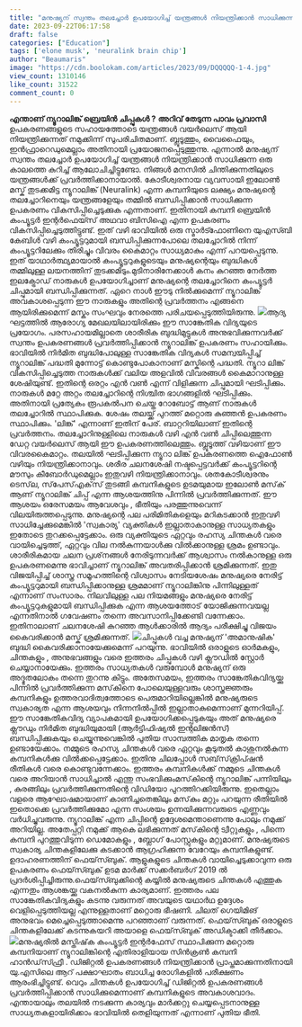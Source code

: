 ```yaml
---
title: "മനുഷ്യന് സ്വന്തം തലച്ചോർ ഉപയോഗിച്ച് യന്ത്രങ്ങൾ നിയന്ത്രിക്കാൻ സാധിക്കുന്ന ഒരു കാലത്തെ കുറിച്ച് ആലോചിച്ചിട്ടുണ്ടോ ?"
date: 2023-09-22T06:17:58
draft: false
categories: ["Education"]
tags: ['elone musk', 'neuralink brain chip']
author: "Beaumaris"
image: "https://cdn.boolokam.com/articles/2023/09/DQQQQQ-1-4.jpg"
view_count: 1310146
like_count: 31522
comment_count: 0
---
```


**എന്താണ് ന്യൂറാലിങ്ക് ബ്രെയിന്‍ ചിപ്പുകള്‍ ?** **അറിവ് തേടുന്ന പാവം പ്രവാസി** ഉപകരണങ്ങളുടെ സഹായത്തോടെ യന്ത്രങ്ങൾ വയർലെസ് ആയി നിയന്ത്രിക്കുന്നത് നമുക്കിന്ന് സുപരിചിതമാണ്. ബ്ലൂടൂത്തും, വൈഫൈയും, ഇൻഫ്രാറെഡുമെല്ലാം അതിനായി പ്രയോജനപ്പെടുത്തുന്നു. എന്നാൽ മനുഷ്യന് സ്വന്തം തലച്ചോർ ഉപയോഗിച്ച് യന്ത്രങ്ങൾ നിയന്ത്രിക്കാൻ സാധിക്കുന്ന ഒരു കാലത്തെ കുറിച്ച് ആലോചിച്ചിട്ടുണ്ടോ. നിങ്ങൾ മനസിൽ ചിന്തിക്കുന്നതിലുടെ യന്ത്രങ്ങൾക്ക് പ്രവർത്തിക്കാനായാൽ. കോടീശ്വരനായ വ്യവസായി ഇലോൺ മസ്ക് തുടക്കമിട്ട ന്യൂറാലിങ്ക് (Neuralink) എന്ന കമ്പനിയുടെ ലക്ഷ്യം മനുഷ്യന്റെ തലച്ചോറിനെയും യന്ത്രങ്ങളേയും തമ്മിൽ ബന്ധിപ്പിക്കാൻ സാധിക്കുന്ന ഉപകരണം വികസിപ്പിച്ചെടുക്കുക എന്നതാണ്. ഇതിനായി കമ്പനി ബ്രെയിൻ കംപ്യൂട്ടർ ഇന്റർഫെയ്സ് അഥവാ ബിസിഐ എന്ന ഉപകരണം വികസിപ്പിച്ചെടുത്തിട്ടുണ്ട്. ഇത് വഴി ഭാവിയിൽ ഒരു സ്മാർട്ഫോണിനെ യുഎസ്ബി കേബിൾ വഴി കംപ്യൂട്ടറുമായി ബന്ധിപ്പിക്കുന്നപോലെ തലച്ചോറിൽ നിന്ന് കംപ്യൂട്ടറിലേക്കും തിരിച്ചും വിവരം കൈമാറ്റം സാധ്യമാകും എന്ന് പറയപ്പെടുന്നു. ഇത് യാഥാർത്ഥ്യമായാൽ കംപ്യൂട്ടറുകളുടെയും മനുഷ്യന്റെയും ബുദ്ധികൾ തമ്മിലുള്ള ലയനത്തിന് തുടക്കമിടും.മുടിനാരിനേക്കാൾ കനം കുറഞ്ഞ നേർത്ത ഇലക്ട്രോഡ് നാരുകൾ ഉപയോഗിച്ചാണ് മനുഷ്യന്റെ തലച്ചോറിനെ കംപ്യൂട്ടർ ചിപ്പുമായി ബന്ധിപ്പിക്കുന്നത്. ഏറെ നാൾ ഈടു നിൽക്കുമെന്ന് ന്യൂറാലിങ്ക് അവകാശപ്പെടുന്ന ഈ നാരുകളും അതിന്റെ പ്രവർത്തനം എങ്ങനെ ആയിരിക്കുമെന്ന് മസ്കും സംഘവും നേരത്തെ പരിചയപ്പെടുത്തിയിരുന്നു. ![](https://cdn.boolokam.com/articles/2023/09/DEEGGGG.jpg)ആദ്യ ഘട്ടത്തിൽ ആരോഗ്യ മേഖലയിലായിരിക്കും ഈ സാങ്കേതിക വിദ്യയുടെ പ്രയോഗം. പരസഹായമില്ലാതെ ശാരീരിക ബുദ്ധിമുട്ടുകൾ അനുഭവിക്കുന്നവർക്ക് സ്വന്തം ഉപകരണങ്ങൾ പ്രവർത്തിപ്പിക്കാൻ ന്യൂറാലിങ്ക് ഉപകരണം സഹായിക്കും. ഭാവിയിൽ നിർമിത ബുദ്ധിപോലുള്ള സാങ്കേതിക വിദ്യകൾ സമന്വയിപ്പിച്ച് ന്യൂറാലിങ്ക് പദ്ധതി മുന്നോട്ട് കൊണ്ടുപോകാനാണ് മസ്കിന്റെ പദ്ധതി. ന്യൂറാ ലിങ്ക് വികസിപ്പിച്ചെടുത്ത നാരുകൾക്ക് വലിയ അളവിൽ വിവരങ്ങൾ കൈമാറാനുള്ള ശേഷിയുണ്ട്. ഇതിന്റെ ഒരറ്റം എൻ വൺ എന്ന് വിളിക്കുന്ന ചിപ്പുമായി ഘടിപ്പിക്കും. നാരുകൾ മറ്റേ അറ്റം തലച്ചോറിന്റെ നിശ്ചിത ഭാഗങ്ങളിൽ ഘടിപ്പിക്കും. അതിനായി പ്രത്യേകം രൂപകൽപന ചെയ്ത റോബോട്ട് ആണ് നാരുകൾ തലച്ചോറിൽ സ്ഥാപിക്കുക. ശേഷം തലയ്ക്ക് പുറത്ത് മറ്റൊരു കുഞ്ഞൻ ഉപകരണം സ്ഥാപിക്കും. 'ലിങ്ക്' എന്നാണ് ഇതിന് പേര്. ബാറ്ററിയിലാണ് ഇതിന്റെ പ്രവർത്തനം. തലച്ചോറിനുള്ളിലെ നാരുകൾ വഴി എൻ വൺ ചിപ്പിലെത്തുന്ന ഡേറ്റ വയർലെസ് ആയി ഈ ഉപകരണത്തിലെത്തും. ബ്ലൂടൂത്ത് വഴിയാണ് ഈ വിവരകൈമാറ്റം. തലയിൽ ഘടിപ്പിക്കുന്ന ന്യൂറാ ലിങ്ക് ഉപകരണത്തെ ഐഫോൺ വഴിയും നിയന്ത്രിക്കാനാവും. ശരീര ചലനശേഷി നഷ്ടപ്പെട്ടവർക്ക് കംപ്യൂട്ടറിന്റെ മൗസും കീബോർഡുമെല്ലാം ഇതുവഴി നിയന്ത്രിക്കാനാവും. ശതകോടീശ്വരനും ടെസ്‌ല, സ്‌പേസ്എക്‌സ് തുടങ്ങി കമ്പനികളുടെ ഉടമയുമായ ഇലോണ്‍ മസ്‌ക് ആണ് ന്യൂറാലിങ്ക് ചിപ്പ് എന്ന ആശയത്തിനു പിന്നില്‍ പ്രവര്‍ത്തിക്കുന്നത്. ഈ ആശയം ഒരേസമയം ആവേശവും , ഭീതിയും പരത്തുന്നുവെന്ന് വിലയിരുത്തപ്പെടുന്നു. മനുഷ്യന്റെ പല പരിമിതികളെയും മറികടക്കാന്‍ ഇതുവഴി സാധിച്ചേക്കുമെങ്കില്‍ 'സ്വകാര്യ' വ്യക്തികള്‍ ഇല്ലാതാകാനുള്ള സാധ്യതകളും ഇതോടെ തുറക്കപ്പെട്ടേക്കാം. ഒരു വ്യക്തിയുടെ ഏറ്റവും രഹസ്യ ചിന്തകള്‍ വരെ വായിച്ചെടുത്ത്, ഏറ്റവും വില നല്‍കുന്നയാള്‍ക്കു വില്‍ക്കാനുള്ള ശ്രമം ഉണ്ടാവും. ശാരീരികമായ ചലന പ്രശ്‌നങ്ങള്‍ നേരിടുന്നവര്‍ക്ക് ആശ്വാസം നല്‍കാനുള്ള ഒരു ഉപകരണമെന്നു ഭാവിച്ചാണ് ന്യൂറാലിങ്ക് അവതരിപ്പിക്കാന്‍ ശ്രമിക്കുന്നത്. ഇതു വിജയിപ്പിച്ച് ശാസ്ത്ര സമൂഹത്തിന്റെ വിശ്വാസം നേടിയശേഷം മനുഷ്യരെ നേരിട്ട് കംപ്യൂട്ടറുമായി ബന്ധിപ്പിക്കാനുള്ള ശ്രമമാണ് ന്യൂറാലിങ്കിനു പിന്നിലുള്ളത് എന്നാണ് സംസാരം. നിലവിലുള്ള പല നിയമങ്ങളും മനുഷ്യരെ നേരിട്ട് കംപ്യൂട്ടറുകളുമായി ബന്ധിപ്പിക്കുക എന്ന ആശയത്തോട് യോജിക്കുന്നവയല്ല എന്നതിനാല്‍ ഗവേഷണം തന്നെ അവസാനിപ്പിക്കേണ്ടി വന്നേക്കാം. ഇതിനാലാണ് ചലനശേഷി കുറഞ്ഞ ആള്‍ക്കാരില്‍ ആദ്യം പരീക്ഷിച്ചു വിജയം കൈവരിക്കാന്‍ മസ്ക് ശ്രമിക്കുന്നത്. ![](https://cdn.boolokam.com/articles/2023/09/UKLL.webp)ചിപ്പുകള്‍ വച്ച മനുഷ്യന് 'അമാനുഷിക' ബുദ്ധി കൈവരിക്കാനായേക്കുമെന്ന് പറയുന്നു. ഭാവിയില്‍ ഒരാളുടെ ഓര്‍മകളും, ചിന്തകളും , അനുഭവങ്ങളും വരെ ഇത്തരം ചിപ്പുകള്‍ വഴി ക്ലൗഡില്‍ സ്റ്റോർ ചെയ്യാനായേക്കും. ഇത്തരം സാധ്യതകള്‍ വരുമ്പോള്‍ മനുഷ്യന് ഒരു അദ്ഭുതലോകം തന്നെ തുറന്നു കിട്ടും. അതേസമയം, ഇത്തരം സാങ്കേതികവിദ്യയ്ക്കു പിന്നില്‍ പ്രവര്‍ത്തിക്കുന്ന മസ്‌കിനെ പോലെയുള്ളവരും ശാസ്ത്രജ്ഞരും കമ്പനികളും ഉത്തരവാദിത്വത്തോടെ പെരുമാറിയില്ലെങ്കില്‍ മനുഷ്യരുടെ സ്വകാര്യത എന്ന ആശയവും നിന്നനില്‍പ്പില്‍ ഇല്ലാതാകുമെന്നാണ് മുന്നറിയിപ്പ്. ഈ സാങ്കേതികവിദ്യ വ്യാപകമായി ഉപയോഗിക്കപ്പെടുകയും അത് മനുഷ്യരെ ക്ലൗഡും നിർമിത ബുദ്ധിയുമായി (ആര്‍ട്ടിഫിഷ്യല്‍ ഇന്റലിജന്‍സ്) ബന്ധിപ്പിക്കുകയും ചെയ്യുന്നുവെങ്കില്‍ പുതിയ സാമ്പത്തിക മാതൃക തന്നെ ഉണ്ടായേക്കാം. നമ്മുടെ രഹസ്യ ചിന്തകള്‍ വരെ ഏറ്റവും കൂടുതല്‍ കാശുനല്‍കുന്ന കമ്പനികള്‍ക്കു വില്‍ക്കപ്പെട്ടേക്കാം. ഇതിനു ചിലപ്പോള്‍ സബ്‌സ്‌ക്രിപ്ഷന്‍ രീതികള്‍ വരെ കൊണ്ടുവന്നേക്കാം. ഇത്തരം കമ്പനികള്‍ക്ക് നമ്മുടെ ചിന്തകള്‍ വരെ അറിയാന്‍ സാധിച്ചാല്‍ എന്തു സംഭവിക്കുംമസ്‌കിന്റെ ന്യൂറാലിങ്ക് പന്നിയിലും , കുരങ്ങിലും പ്രവര്‍ത്തിക്കുന്നതിന്റെ വിഡിയോ പുറത്തിറക്കിയിരുന്നു. ഇതെല്ലാം വളരെ ആഘോഷമായാണ് കാണിച്ചതെങ്കിലും മസ്‌കും മറ്റും പറയുന്ന രീതിയില്‍ ഇതൊക്കെ പ്രവര്‍ത്തിക്കുമോ എന്ന സംശയം ഉന്നയിക്കുന്നവരുടെ എണ്ണവും വര്‍ധിച്ചുവരുന്നു. ന്യൂറാലിങ്ക് എന്ന ചിപ്പിന്റെ ഉദ്ദേശമെന്താണെന്നു പോലും നമുക്ക് അറിയില്ല. അതേപ്പറ്റി നമുക്ക് ആകെ ലഭിക്കുന്നത് മസ്‌കിന്റെ ട്വീറ്റുകളും , പിന്നെ കമ്പനി പുറത്തുവിടുന്ന ഡെമോകളും , ബ്ലോഗ് പോസ്റ്റുകളും മറ്റുമാണ്. മനുഷ്യരുടെ സ്വകാര്യ ചിന്തകളിലേക്കു കടക്കാന്‍ ആഗ്രഹിക്കുന്ന വേറേയും കമ്പനികളുണ്ട്. ഉദാഹരണത്തിന് ഫെയ്‌സ്ബുക്. ആളുകളുടെ ചിന്തകള്‍ വായിച്ചെടുക്കാവുന്ന ഒരു ഉപകരണം ഫെയ്‌സ്ബുക് ഉടമ മാര്‍ക്ക് സക്കര്‍ബര്‍ഗ് 2019 ല്‍ പ്രദര്‍ശിപ്പിച്ചിരുന്നു.ഫെയ്‌സ്ബുക്കിന്റെ കയ്യില്‍ മനുഷ്യരുടെ ചിന്തകള്‍ എത്തുക എന്നതും ആശങ്കയ്ക്കു വകനല്‍കുന്ന കാര്യമാണ്. ഇത്തരം പല സാങ്കേതികവിദ്യകളും കടന്നു വരുന്നത് അവയുടെ യഥാര്‍ഥ ഉദ്ദേശം വെളിപ്പെടുത്തിയല്ല എന്നുള്ളതാണ് മറ്റൊരു ഭീഷണി. ചിലത് ഗെയിമിങ് അനുഭവം മെച്ചെപ്പെടുത്താമെന്നു പറഞ്ഞാണ് വരുന്നത്. ഫെയ്‌സ്ബുക് ഒരാളുടെ ചിന്തകളിലേക്ക് കടന്നുകയറി അയാളെ ഫെയ്‌സ്ബുക് അഡിക്ടാക്കി തീര്‍ക്കാം. ![](https://cdn.boolokam.com/articles/2023/09/DDDQDQ-scaled.webp)മനുഷ്യരിൽ മസ്തിഷ്‌ക കംപ്യൂട്ടർ ഇന്റർഫേസ് സ്ഥാപിക്കുന്ന മറ്റൊരു കമ്പനിയാണ് ന്യൂറാലിങ്കിന്റെ എതിരാളിയായ സിൻക്രൺ കമ്പനി ഹാൻഡ്‌സ്ഫ്രീ . ഡിജിറ്റൽ ഉപകരണങ്ങൾ നിയന്ത്രിക്കാൻ പ്രാപ്തമാക്കുന്നതിനായി യു.എസിലെ ആറ് പക്ഷാഘാതം ബാധിച്ച രോഗികളിൽ പരീക്ഷണം ആരംഭിച്ചിട്ടുണ്ട്. വെറും ചിന്തകൾ ഉപയോഗിച്ച് ഡിജിറ്റൽ ഉപകരണങ്ങൾ പ്രവർത്തിപ്പിക്കാൻ സാധിക്കുമെന്നാണ് കമ്പനികളുടെ അവകാശവാദം. എന്തായാലും തലയില്‍ നടക്കുന്ന കാര്യവും മാര്‍ക്കറ്റു ചെയ്യപ്പെടനാനുള്ള സാധ്യതകളായിരിക്കാം ഭാവിയിൽ തെളിയുന്നത് എന്നാണ് പുതിയ ഭീതി.
